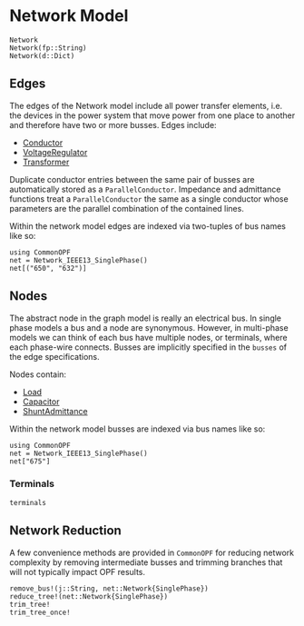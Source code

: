 # Network Model
```@docs
Network
Network(fp::String)
Network(d::Dict)
```

## Edges
The edges of the Network model include all power transfer elements, i.e. the devices in the power
system that move power from one place to another and therefore have two or more busses. Edges
include:
- [Conductor](@ref)
- [VoltageRegulator](@ref)
- [Transformer](@ref)

Duplicate conductor entries between the same pair of busses are automatically
stored as a `ParallelConductor`. Impedance and admittance functions treat a
`ParallelConductor` the same as a single conductor whose parameters are the
parallel combination of the contained lines.

Within the network model edges are indexed via two-tuples of bus names like so:
```@example
using CommonOPF
net = Network_IEEE13_SinglePhase()
net[("650", "632")]
```

## Nodes
The abstract node in the graph model is really an electrical bus. In single phase models a bus and a
node are synonymous. However, in multi-phase models we can think of each bus have multiple nodes, or
terminals, where each phase-wire connects. Busses are implicitly specified in the `busses` of the
edge specifications.

Nodes contain:
- [Load](@ref)
- [Capacitor](@ref)
- [ShuntAdmittance](@ref)

Within the network model busses are indexed via bus names like so:
```@example
using CommonOPF
net = Network_IEEE13_SinglePhase()
net["675"]
```

### Terminals
```@docs
terminals
```


## Network Reduction
A few convenience methods are provided in `CommonOPF` for reducing network complexity by removing
intermediate busses and trimming branches that will not typically impact OPF results.
```@docs
remove_bus!(j::String, net::Network{SinglePhase})
reduce_tree!(net::Network{SinglePhase})
trim_tree!
trim_tree_once!
```
